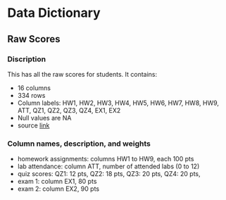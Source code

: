 
Data Dictionary
===============

Raw Scores
----------------------

### Discription

This has all the raw scores for students. It contains:

-   16 columns
-   334 rows
-   Column labels: HW1, HW2, HW3, HW4, HW5, HW6, HW7, HW8, HW9, ATT, QZ1, QZ2, QZ3, QZ4, EX1, EX2
-   Null values are NA
-   source [link](https://github.com/ucb-stat133/stat133-fall-2017/blob/master/data/rawscores.csv)

### Column names, description, and weights

- homework assignments: columns HW1 to HW9, each 100 pts
- lab attendance: column ATT, number of attended labs (0 to 12)
- quiz scores:
 QZ1: 12 pts, 
 QZ2: 18 pts, 
 QZ3: 20 pts, 
 QZ4: 20 pts, 
- exam 1: column EX1, 80 pts
- exam 2: column EX2, 90 pts
